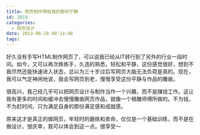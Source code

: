 ```yaml
---
title: 网页制作带给我的那份宁静
id: 1819
categories:
  - 网页设计
date: 2013-08-28 00:14:48
tags:
---
```


好久没有手写HTML制作网页了，可以说我已经从IT转行到了另外的行业一段时间。如今，又可以再次练练手，久违的熟悉，轻松和平静，这份感觉很好，想到不我尽然还能快速进入状态，总以为三十岁过后写网页大脑无法负荷是真的。现在，我可以气定神闲地说，我会写网页到老，慢慢享受这份平静与作品的雕凿。

很高兴，我己经几乎可以把网页设计与制作当作一个兴趣，而不是赚钱工作。这让我有更多的时间和缓冲去慢慢雕凿网页作品，就像一个根雕师傅所做的。不为钱，不为赶时间，只为满足自身的那份满足感和成就感。

原来这才是真正的做网页，年轻时的磨练和卖命，仅仅是一个基础训练，而不是在做设计。很庆幸，我可以体会到这一点。很享受～